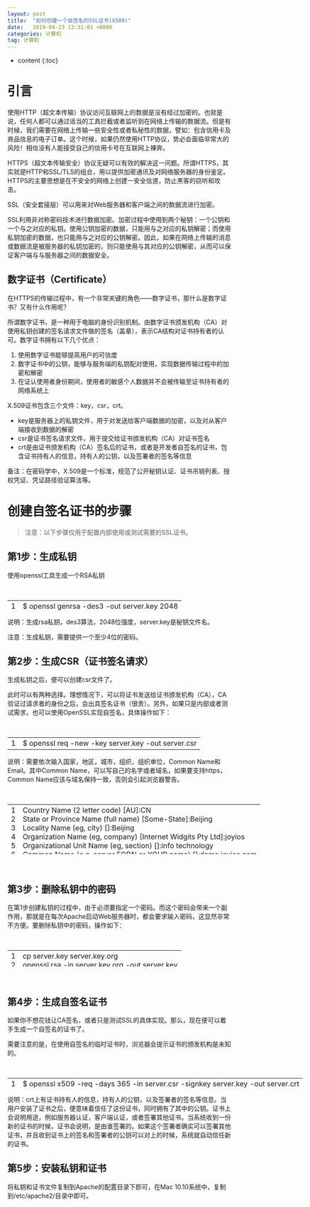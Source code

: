 ```yaml
---
layout: post
title:  "如何创建一个自签名的SSL证书(X509)"
date:   2019-04-23 13:31:01 +0800
categories: 计算机
tag: 计算机
---
```


* content
{:toc}

<div id="cnblogs_post_body" class="blogpost-body">
<h1>引言</h1>
<p><span id="result_box" lang="zh-CN"><span>使用HTTP（超文本传输）协议访问互联网上的数据<span>是没有经过加密的<span>。也就是说，任何人都可以通过适当的工具拦截或者监听到在网络上传输的数据流。但是有时候，我们需要在网络上传输一些安全性或者私秘性的数据，譬如：包含信用卡及商品信息的电子订单。<span id="result_box" lang="zh-CN">这个时候，如果仍然使用HTTP协议，势必会面临非常大的风险！相信没有人能接受自己的信用卡号在互联网上裸奔。</span></span></span></span></span></p>
<p><span id="result_box" lang="zh-CN">HTTPS（超文本传输安全）协议无疑可以有效的解决这一问题。所谓HTTPS，其实就是HTTP和SSL/TLS的组合，用以提供加密通讯及对网络服务器的身份鉴定。HTTPS的主要思想是在不安全的网络上创建一安全信道，防止黑客的窃听和攻击。</span></p>
<p><span id="result_box" lang="zh-CN">SSL（安全套接层）可以用来对Web服务器和客户端之间的数据流进行加密。</span></p>
<p>SSL利用非对称密码技术进行数据加密。加密过程中使用到两个秘钥：一个公钥和一个与之对应的私钥。使用公钥加密的数据，只能用与之对应的私钥解密；而使用私钥加密的数据，也只能用与之对应的公钥解密。因此，如果在网络上传输的消息或数据流是被服务器的私钥加密的，则只能使用与其对应的公钥解密，从而可以保证客户端与与服务器之间的数据安全。</p>
<h2>数字证书（Certificate）</h2>
<p>在HTTPS的传输过程中，有一个非常关键的角色——数字证书，那什么是数字证书？又有什么作用呢？</p>
<p>所谓数字证书，是一种用于电脑的身份识别机制。由数字证书颁发机构（CA）对使用私钥创建的签名请求文件做的签名（盖章），表示CA结构对证书持有者的认可。数字证书拥有以下几个优点：</p>
<ol>
<li>使用数字证书能够提高用户的可信度</li>
<li>数字证书中的公钥，能够与服务端的私钥配对使用，实现数据传输过程中的加密和解密</li>
<li>在证认使用者身份期间，使用者的敏感个人数据并不会被传输至证书持有者的网络系统上</li>
</ol>
<p>X.509证书包含三个文件：key，csr，crt。</p>
<ul>
<li>key是服务器上的私钥文件，用于对发送给客户端数据的加密，以及对从客户端接收到数据的解密</li>
<li>csr是证书签名请求文件，用于提交给证书颁发机构（CA）对证书签名</li>
<li>crt是由证书颁发机构（CA）签名后的证书，或者是开发者自签名的证书，包含证书持有人的信息，持有人的公钥，以及签署者的签名等信息</li>
</ul>
<p>备注：在密码学中，X.509是一个标准，规范了公开秘钥认证、证书吊销列表、授权凭证、凭证路径验证算法等。</p>
<h1>创建自签名证书的步骤</h1>
<blockquote>
<p>注意：以下步骤仅用于配置内部使用或测试需要的SSL证书。</p>
</blockquote>
<h2>第1步：生成私钥</h2>
<p>使用openssl工具生成一个RSA私钥</p>
<div id="crayon-54ab4707ab494233528249" class="crayon-syntax crayon-theme-github crayon-font-monaco crayon-os-mac print-yes notranslate" data-settings=" minimize scroll-mouseover">
<div class="crayon-plain-wrap">&nbsp;</div>
<div class="crayon-main">
<table class="crayon-table" style="height: 22px; width: 555px;">
<tbody>
<tr class="crayon-row">
<td class="crayon-nums " data-settings="show">
<div class="crayon-nums-content">
<div class="crayon-num" data-line="crayon-54ab4707ab494233528249-1">1</div>
</div>
</td>
<td class="crayon-code">
<div class="crayon-pre">
<div id="crayon-54ab4707ab494233528249-1" class="crayon-line"><span class="crayon-sy">$<span class="crayon-h"> <span class="crayon-i">openssl<span class="crayon-h"> <span class="crayon-i">genrsa<span class="crayon-h"> <span class="crayon-o">-<span class="crayon-i">des3<span class="crayon-h"> <span class="crayon-o">-<span class="crayon-i">out<span class="crayon-h"> <span class="crayon-i">server<span class="crayon-sy">.<span class="crayon-i">key<span class="crayon-h"> <span class="crayon-cn">2048</span></span></span></span></span></span></span></span></span></span></span></span></span></span></span></span></span></div>
</div>
</td>
</tr>
</tbody>
</table>
</div>
</div>
<p>说明：生成rsa私钥，des3算法，2048位强度，server.key是秘钥文件名。</p>
<p>注意：生成私钥，需要提供一个至少4位的密码。</p>
<h2>第2步：生成CSR（证书签名请求）</h2>
<p>生成私钥之后，便可以创建csr文件了。</p>
<p>此时可以有两种选择。理想情况下，可以将证书发送给证书颁发机构（CA），CA验证过请求者的身份之后，会出具签名证书（很贵）。另外，如果只是内部或者测试需求，也可以使用OpenSSL实现自签名，具体操作如下：</p>
<div id="crayon-54ab4707ab4a3246346527" class="crayon-syntax crayon-theme-github crayon-font-monaco crayon-os-mac print-yes notranslate" data-settings=" minimize scroll-mouseover">
<div class="crayon-plain-wrap">&nbsp;</div>
<div class="crayon-main">
<table class="crayon-table">
<tbody>
<tr class="crayon-row">
<td class="crayon-nums " data-settings="show">
<div class="crayon-nums-content">
<div class="crayon-num" data-line="crayon-54ab4707ab4a3246346527-1">1</div>
</div>
</td>
<td class="crayon-code">
<div class="crayon-pre">
<div id="crayon-54ab4707ab4a3246346527-1" class="crayon-line"><span class="crayon-sy">$<span class="crayon-h"> <span class="crayon-i">openssl<span class="crayon-h"> <span class="crayon-i">req<span class="crayon-h"> <span class="crayon-o">-<span class="crayon-e">new<span class="crayon-h"> <span class="crayon-o">-<span class="crayon-i">key<span class="crayon-h"> <span class="crayon-i">server<span class="crayon-sy">.<span class="crayon-i">key<span class="crayon-h"> <span class="crayon-o">-<span class="crayon-i">out<span class="crayon-h"> <span class="crayon-i">server<span class="crayon-sy">.<span class="crayon-i">csr</span></span></span></span></span></span></span></span></span></span></span></span></span></span></span></span></span></span></span></span></span></span></div>
</div>
</td>
</tr>
</tbody>
</table>
</div>
</div>
<p>说明：需要依次输入国家，地区，城市，组织，组织单位，Common Name和Email。其中Common Name，可以写自己的名字或者域名，如果要支持https，Common Name应该与域名保持一致，否则会引起浏览器警告。</p>
<div id="crayon-54ab4707ab4a9431699778" class="crayon-syntax crayon-theme-github crayon-font-monaco crayon-os-mac print-yes notranslate" data-settings=" minimize scroll-mouseover">
<div class="crayon-plain-wrap">&nbsp;</div>
<div class="crayon-main">
<table class="crayon-table" style="height: 112px; width: 834px;">
<tbody>
<tr class="crayon-row">
<td class="crayon-nums " data-settings="show">
<div class="crayon-nums-content">
<div class="crayon-num" data-line="crayon-54ab4707ab4a9431699778-1">1</div>
<div class="crayon-num crayon-striped-num" data-line="crayon-54ab4707ab4a9431699778-2">2</div>
<div class="crayon-num" data-line="crayon-54ab4707ab4a9431699778-3">3</div>
<div class="crayon-num crayon-striped-num" data-line="crayon-54ab4707ab4a9431699778-4">4</div>
<div class="crayon-num" data-line="crayon-54ab4707ab4a9431699778-5">5</div>
<div class="crayon-num crayon-striped-num" data-line="crayon-54ab4707ab4a9431699778-6">6</div>
<div class="crayon-num" data-line="crayon-54ab4707ab4a9431699778-7">7</div>
</div>
</td>
<td class="crayon-code">
<div class="crayon-pre">
<div id="crayon-54ab4707ab4a9431699778-1" class="crayon-line"><span class="crayon-i">Country<span class="crayon-h"> <span class="crayon-e">Name<span class="crayon-h"> <span class="crayon-sy">(<span class="crayon-cn">2<span class="crayon-h"> <span class="crayon-i">letter<span class="crayon-h"> <span class="crayon-i">code<span class="crayon-sy">)<span class="crayon-h"> <span class="crayon-sy">[<span class="crayon-i">AU<span class="crayon-sy">]<span class="crayon-o">:<span class="crayon-i">CN</span></span></span></span></span></span></span></span></span></span></span></span></span></span></span></span></span></div>
<div id="crayon-54ab4707ab4a9431699778-2" class="crayon-line crayon-striped-line"><span class="crayon-i">State<span class="crayon-h"> <span class="crayon-r">or<span class="crayon-h"> <span class="crayon-i">Province<span class="crayon-h"> <span class="crayon-e">Name<span class="crayon-h"> <span class="crayon-sy">(<span class="crayon-i">full<span class="crayon-h"> <span class="crayon-e">name<span class="crayon-sy">)<span class="crayon-h"> <span class="crayon-sy">[<span class="crayon-r">Some<span class="crayon-o">-<span class="crayon-i">State<span class="crayon-sy">]<span class="crayon-o">:<span class="crayon-i">Beijing</span></span></span></span></span></span></span></span></span></span></span></span></span></span></span></span></span></span></span></span></span></div>
<div id="crayon-54ab4707ab4a9431699778-3" class="crayon-line"><span class="crayon-i">Locality<span class="crayon-h"> <span class="crayon-e">Name<span class="crayon-h"> <span class="crayon-sy">(<span class="crayon-i">eg<span class="crayon-sy">,<span class="crayon-h"> <span class="crayon-i">city<span class="crayon-sy">)<span class="crayon-h"> <span class="crayon-sy">[<span class="crayon-sy">]<span class="crayon-o">:<span class="crayon-i">Beijing</span></span></span></span></span></span></span></span></span></span></span></span></span></span></span></div>
<div id="crayon-54ab4707ab4a9431699778-4" class="crayon-line crayon-striped-line"><span class="crayon-i">Organization<span class="crayon-h"> <span class="crayon-e">Name<span class="crayon-h"> <span class="crayon-sy">(<span class="crayon-i">eg<span class="crayon-sy">,<span class="crayon-h"> <span class="crayon-i">company<span class="crayon-sy">)<span class="crayon-h"> <span class="crayon-sy">[<span class="crayon-i">Internet<span class="crayon-h"> <span class="crayon-i">Widgits<span class="crayon-h"> <span class="crayon-i">Pty<span class="crayon-h"> <span class="crayon-i">Ltd<span class="crayon-sy">]<span class="crayon-o">:<span class="crayon-i">joyios</span></span></span></span></span></span></span></span></span></span></span></span></span></span></span></span></span></span></span></span></span></span></div>
<div id="crayon-54ab4707ab4a9431699778-5" class="crayon-line"><span class="crayon-i">Organizational<span class="crayon-h"> <span class="crayon-i">Unit<span class="crayon-h"> <span class="crayon-e">Name<span class="crayon-h"> <span class="crayon-sy">(<span class="crayon-i">eg<span class="crayon-sy">,<span class="crayon-h"> <span class="crayon-i">section<span class="crayon-sy">)<span class="crayon-h"> <span class="crayon-sy">[<span class="crayon-sy">]<span class="crayon-o">:<span class="crayon-i">info<span class="crayon-h"> <span class="crayon-i">technology</span></span></span></span></span></span></span></span></span></span></span></span></span></span></span></span></span></span></span></div>
<div id="crayon-54ab4707ab4a9431699778-6" class="crayon-line crayon-striped-line"><span class="crayon-i">Common<span class="crayon-h"> <span class="crayon-e">Name<span class="crayon-h"> <span class="crayon-sy">(<span class="crayon-i">e<span class="crayon-sy">.<span class="crayon-i">g<span class="crayon-sy">.<span class="crayon-h"> <span class="crayon-i">server<span class="crayon-h"> <span class="crayon-i">FQDN<span class="crayon-h"> <span class="crayon-r">or<span class="crayon-h"> <span class="crayon-i">YOUR<span class="crayon-h"> <span class="crayon-e">name<span class="crayon-sy">)<span class="crayon-h"> <span class="crayon-sy">[<span class="crayon-sy">]<span class="crayon-o">:<span class="crayon-i">demo<span class="crayon-sy">.<span class="crayon-i">joyios<span class="crayon-sy">.<span class="crayon-i">com</span></span></span></span></span></span></span></span></span></span></span></span></span></span></span></span></span></span></span></span></span></span></span></span></span></span></span></span></span></div>
<div id="crayon-54ab4707ab4a9431699778-7" class="crayon-line"><span class="crayon-i">Email<span class="crayon-h"> <span class="crayon-i">Address<span class="crayon-h"> <span class="crayon-sy">[<span class="crayon-sy">]<span class="crayon-o">:<span class="crayon-i">liufan<span class="crayon-sy">@<span class="crayon-i">joyios<span class="crayon-sy">.<span class="crayon-i">com</span></span></span></span></span></span></span></span></span></span></span></span></div>
</div>
</td>
</tr>
</tbody>
</table>
</div>
</div>
<p>&nbsp;</p>
<h2>第3步：删除私钥中的密码</h2>
<p>在第1步创建私钥的过程中，由于必须要指定一个密码。而这个密码会带来一个副作用，那就是在每次Apache启动Web服务器时，都会要求输入密码，这显然非常不方便。要删除私钥中的密码，操作如下：</p>
<div id="crayon-54ab4707ab4ae701342948" class="crayon-syntax crayon-theme-github crayon-font-monaco crayon-os-mac print-yes notranslate" data-settings=" minimize scroll-mouseover">
<div class="crayon-plain-wrap">&nbsp;</div>
<div class="crayon-main">
<table class="crayon-table" style="height: 37px; width: 798px;">
<tbody>
<tr class="crayon-row">
<td class="crayon-nums " data-settings="show">
<div class="crayon-nums-content">
<div class="crayon-num" data-line="crayon-54ab4707ab4ae701342948-1">1</div>
<div class="crayon-num crayon-striped-num" data-line="crayon-54ab4707ab4ae701342948-2">2</div>
</div>
</td>
<td class="crayon-code">
<div class="crayon-pre">
<div id="crayon-54ab4707ab4ae701342948-1" class="crayon-line"><span class="crayon-i">cp<span class="crayon-h"> <span class="crayon-i">server<span class="crayon-sy">.<span class="crayon-i">key<span class="crayon-h"> <span class="crayon-i">server<span class="crayon-sy">.<span class="crayon-i">key<span class="crayon-sy">.<span class="crayon-i">org</span></span></span></span></span></span></span></span></span></span></span></div>
<div id="crayon-54ab4707ab4ae701342948-2" class="crayon-line crayon-striped-line"><span class="crayon-i">openssl<span class="crayon-h"> <span class="crayon-i">rsa<span class="crayon-h"> <span class="crayon-o">-<span class="crayon-st">in<span class="crayon-h"> <span class="crayon-i">server<span class="crayon-sy">.<span class="crayon-i">key<span class="crayon-sy">.<span class="crayon-i">org<span class="crayon-h"> <span class="crayon-o">-<span class="crayon-i">out<span class="crayon-h"> <span class="crayon-i">server<span class="crayon-sy">.<span class="crayon-i">key</span></span></span></span></span></span></span></span></span></span></span></span></span></span></span></span></span></span></span></div>
</div>
</td>
</tr>
</tbody>
</table>
</div>
</div>
<p>&nbsp;</p>
<h2>第4步：生成自签名证书</h2>
<p>如果你不想花钱让CA签名，或者只是测试SSL的具体实现。那么，现在便可以着手生成一个自签名的证书了。</p>
<p>需要注意的是，在使用自签名的临时证书时，浏览器会提示证书的颁发机构是未知的。</p>
<div id="crayon-54ab4707ab4b3088245870" class="crayon-syntax crayon-theme-github crayon-font-monaco crayon-os-mac print-yes notranslate" data-settings=" minimize scroll-mouseover">
<div class="crayon-plain-wrap">&nbsp;</div>
<div class="crayon-main">
<table class="crayon-table" style="height: 22px; width: 1032px;">
<tbody>
<tr class="crayon-row">
<td class="crayon-nums " data-settings="show">
<div class="crayon-nums-content">
<div class="crayon-num" data-line="crayon-54ab4707ab4b3088245870-1">1</div>
</div>
</td>
<td class="crayon-code">
<div class="crayon-pre">
<div id="crayon-54ab4707ab4b3088245870-1" class="crayon-line"><span class="crayon-sy">$<span class="crayon-h"> <span class="crayon-i">openssl<span class="crayon-h"> <span class="crayon-i">x509<span class="crayon-h"> <span class="crayon-o">-<span class="crayon-i">req<span class="crayon-h"> <span class="crayon-o">-<span class="crayon-e">days<span class="crayon-h"> <span class="crayon-cn">365<span class="crayon-h"> <span class="crayon-o">-<span class="crayon-st">in<span class="crayon-h"> <span class="crayon-i">server<span class="crayon-sy">.<span class="crayon-i">csr<span class="crayon-h"> <span class="crayon-o">-<span class="crayon-i">signkey<span class="crayon-h"> <span class="crayon-i">server<span class="crayon-sy">.<span class="crayon-i">key<span class="crayon-h"> <span class="crayon-o">-<span class="crayon-i">out<span class="crayon-h"> <span class="crayon-i">server<span class="crayon-sy">.<span class="crayon-i">crt</span></span></span></span></span></span></span></span></span></span></span></span></span></span></span></span></span></span></span></span></span></span></span></span></span></span></span></span></span></span></span></span></span></span></div>
</div>
</td>
</tr>
</tbody>
</table>
</div>
</div>
<p>说明：crt上有证书持有人的信息，持有人的公钥，以及签署者的签名等信息。当用户安装了证书之后，便意味着信任了这份证书，同时拥有了其中的公钥。证书上会说明用途，例如服务器认证，客户端认证，或者签署其他证书。当系统收到一份新的证书的时候，证书会说明，是由谁签署的。如果这个签署者确实可以签署其他证书，并且收到证书上的签名和签署者的公钥可以对上的时候，系统就自动信任新的证书。</p>
<h2>第5步：安装私钥和证书</h2>
<p>将私钥和证书文件复制到Apache的配置目录下即可，在Mac 10.10系统中，复制到/etc/apache2/目录中即可。</p>
<p>&nbsp;</p></div>